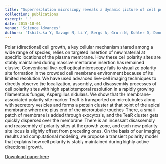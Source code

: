 ```yaml
---
title: "Superresolution microscopy reveals a dynamic picture of cell polarity maintenance during directional growth"
collection: publications
excerpt: ' '
date: 2015-10-01
venue: 'Science Advances'
Authors: 'Ishitsuka Y, Savage N, Li Y, Bergs A, Gru n N, Kohler D, Donnelly R, Nienhaus G, Fischer R, Takeshita N(2015). &quot;Superresolution microscopy reveals a dynamic picture of cell polarity maintenance during directional growth &quot; <i>Science Advances</i>. 1(10).'
---
```

Polar (directional) cell growth, a key cellular mechanism shared among a wide range of species, relies on targeted insertion of new material at specific locations of the plasma membrane. How these cell polarity sites are stably maintained during massive membrane insertion has remained elusive. Conventional live-cell optical microscopy fails to visualize polarity site formation in the crowded cell membrane environment because of its limited resolution. We have used advanced live-cell imaging techniques to directly observe the localization, assembly, and disassembly processes of cell polarity sites with high spatiotemporal resolution in a rapidly growing filamentous fungus, Aspergillus nidulans. We show that the membrane-associated polarity site marker TeaR is transported on microtubules along with secretory vesicles and forms a protein cluster at that point of the apical membrane where the plus end of the microtubule touches. There, a small patch of membrane is added through exocytosis, and the TeaR cluster gets quickly dispersed over the membrane. There is an incessant disassembly and reassembly of polarity sites at the growth zone, and each new polarity site locus is slightly offset from preceding ones. On the basis of our imaging results and computational modeling, we propose a transient polarity model that explains how cell polarity is stably maintained during highly active directional growth.

[Download paper here](http://zjuwfy.github.io/files/paper3.pdf)
